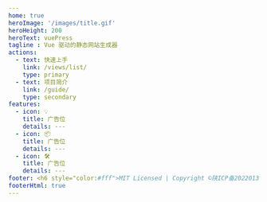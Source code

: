 ```yaml
---
home: true
heroImage: '/images/title.gif'
heroHeight: 200
heroText: vuePress
tagline : Vue 驱动的静态网站生成器
actions:
  - text: 快速上手
    link: /views/list/
    type: primary
  - text: 项目简介
    link: /guide/
    type: secondary
features:
  - icon: 💡
    title: 广告位
    details: ---
  - icon: 📦
    title: 广告位
    details: ---
  - icon: 🛠️
    title: 广告位
    details: ---
footer: <h6 style="color:#fff">MIT Licensed | Copyright ©陕ICP备2022013038号</h6> 
footerHtml: true
---
```

